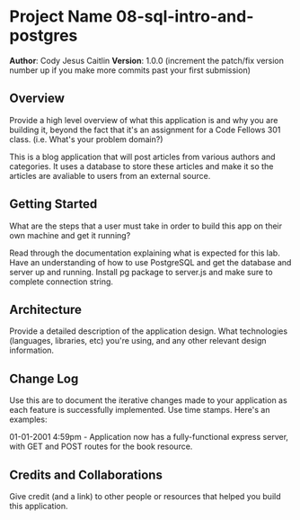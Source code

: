 # Project Name 08-sql-intro-and-postgres

**Author**: Cody Jesus Caitlin
**Version**: 1.0.0 (increment the patch/fix version number up if you make more commits past your first submission)

## Overview
 Provide a high level overview of what this application is and why you are building it, beyond the fact that it's an assignment for a Code Fellows 301 class. (i.e. What's your problem domain?) 

This is a blog application that will post articles from various authors and categories. It uses a database to store these articles and make it so the articles are avaliable to users from an external source.

## Getting Started
 What are the steps that a user must take in order to build this app on their own machine and get it running? 

 Read through the documentation explaining what is expected for this lab. Have an understanding of how to use PostgreSQL and get the database and server up and running. Install pg package to server.js and make sure to complete connection string.

## Architecture
 Provide a detailed description of the application design. What technologies (languages, libraries, etc) you're using, and any other relevant design information. 

## Change Log
 Use this are to document the iterative changes made to your application as each feature is successfully implemented. Use time stamps. Here's an examples:

01-01-2001 4:59pm - Application now has a fully-functional express server, with GET and POST routes for the book resource.

## Credits and Collaborations
 Give credit (and a link) to other people or resources that helped you build this application. 
 